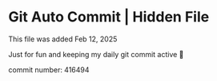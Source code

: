 # Git Auto Commit | Hidden File

This file was added Feb 12, 2025

Just for fun and keeping my daily git commit active 🤪

commit number: 416494
